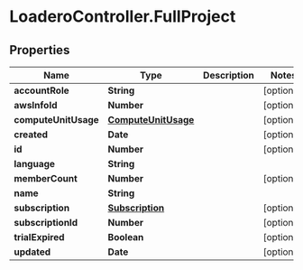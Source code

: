 # LoaderoController.FullProject

## Properties
Name | Type | Description | Notes
------------ | ------------- | ------------- | -------------
**accountRole** | **String** |  | [optional] 
**awsInfoId** | **Number** |  | [optional] 
**computeUnitUsage** | [**ComputeUnitUsage**](ComputeUnitUsage.md) |  | [optional] 
**created** | **Date** |  | [optional] 
**id** | **Number** |  | [optional] 
**language** | **String** |  | 
**memberCount** | **Number** |  | [optional] 
**name** | **String** |  | 
**subscription** | [**Subscription**](Subscription.md) |  | [optional] 
**subscriptionId** | **Number** |  | [optional] 
**trialExpired** | **Boolean** |  | [optional] 
**updated** | **Date** |  | [optional] 
